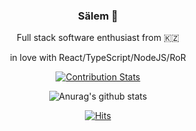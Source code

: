 <span align="center">

### Sälem 👋

Full stack software enthusiast from 🇰🇿

in love with React/TypeScript/NodeJS/RoR
  
[![Contribution Stats](https://github-contribution-stats.vercel.app/api/?username=murattishkul)](https://github.com/LordDashMe/github-contribution-stats/)

![Anurag's github stats](https://github-readme-stats.vercel.app/api?username=murattishkul&count_private=true&show_icons=true&theme=radical)


[![Hits](https://hits.seeyoufarm.com/api/count/incr/badge.svg?url=https%3A%2F%2Fgithub.com%2Fmurattishkul&count_bg=%2379C83D&title_bg=%23555555&icon=&icon_color=%23E7E7E7&title=today%2Ftotal+visitors+since+January+1st%2C+2021&edge_flat=false)](https://hits.seeyoufarm.com)

</span>

<!--
**murattishkul/murattishkul** is a ✨ _special_ ✨ repository because its `README.md` (this file) appears on your GitHub profile.

Here are some ideas to get you started:

- 🔭 I’m currently working on ...
- 🌱 I’m currently learning ...
- 👯 I’m looking to collaborate on ...
- 🤔 I’m looking for help with ...
- 💬 Ask me about ...
- 📫 How to reach me: ...
- 😄 Pronouns: ...
- ⚡ Fun fact: ...
-->
